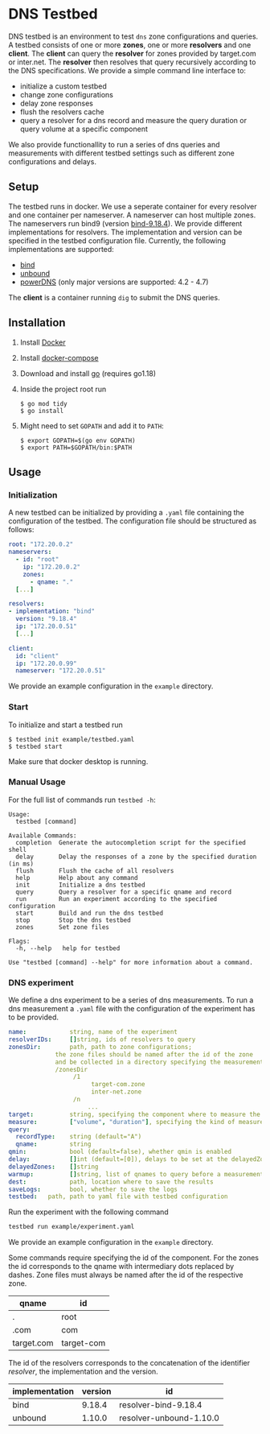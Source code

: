 
# DNS Testbed
DNS testbed is an environment to test `dns` zone configurations and queries. A testbed consists of one or more **zones**, one or more **resolvers** and one **client**. The **client** can query the **resolver** for zones provided by target.com or inter.net. The **resolver** then resolves that query recursively according to the DNS specifications.
We provide a simple command line interface to:

* initialize a custom testbed
* change zone configurations
* delay zone responses
* flush the resolvers cache
* query a resolver for a dns record and measure the query duration or query volume at a specific component

We also provide functionallity to run a series of dns queries and measurements with different testbed settings such as different zone configurations and delays.

## Setup
The testbed runs in docker. We use a seperate container for every resolver and one container per nameserver. A nameserver can host multiple zones. The nameservers run bind9 (version [bind-9.18.4](https://bind9.readthedocs.io/en/v9_18_4/notes.html)). We provide different implementations for resolvers. The implementation and version can be specified in the testbed configuration file. Currently, the following implementations are supported:

* [bind](https://bind9.readthedocs.io)
* [unbound](https://docs.powerdns.com/recursor/)
* [powerDNS](https://docs.powerdns.com/recursor/) (only major versions are supported: 4.2 - 4.7)

The **client** is a container running `dig`  to submit the DNS queries.

## Installation
1. Install [Docker](https://docs.docker.com/get-docker/)
2. Install [docker-compose](https://docs.docker.com/compose/install/linux/)
3. Download and install [go](https://go.dev/doc/install) (requires go1.18)
4. Inside the project root run

   ```unix
   $ go mod tidy
   $ go install
   ```
5. Might need to set `GOPATH` and add it to `PATH`:


	```unix
	$ export GOPATH=$(go env GOPATH)
	$ export PATH=$GOPATH/bin:$PATH
	```

## Usage

### Initialization
A new testbed can be initialized by providing a `.yaml` file containing the configuration of the testbed. The configuration file should be structured as follows:

```yaml
root: "172.20.0.2"
nameservers:
  - id: "root"
    ip: "172.20.0.2"
    zones:
      - qname: "."
  [...]

resolvers:
- implementation: "bind"
  version: "9.18.4"
  ip: "172.20.0.51"
  [...]

client:
  id: "client"
  ip: "172.20.0.99"
  nameserver: "172.20.0.51"
```

We provide an example configuration in the `example` directory.

### Start
To initialize and start a testbed run 

```
$ testbed init example/testbed.yaml
$ testbed start
```
Make sure that docker desktop is running.

### Manual Usage
For the full list of commands run `testbed -h`:

```
Usage:
  testbed [command]

Available Commands:
  completion  Generate the autocompletion script for the specified shell
  delay       Delay the responses of a zone by the specified duration (in ms)
  flush       Flush the cache of all resolvers
  help        Help about any command
  init        Initialize a dns testbed
  query       Query a resolver for a specific qname and record
  run         Run an experiment according to the specified configuration
  start       Build and run the dns testbed
  stop        Stop the dns testbed
  zones       Set zone files

Flags:
  -h, --help   help for testbed

Use "testbed [command] --help" for more information about a command.

```

### DNS experiment
We define a dns experiment to be a series of dns measurements. To run a dns measurement a `.yaml` file with the configuration of the experiment has to be provided.

```yaml
name:            string, name of the experiment
resolverIDs:     []string, ids of resolvers to query
zonesDir:        path, path to zone configurations; 
	         the zone files should be named after the id of the zone
	         and be collected in a directory specifying the measurement; e.g.
	         /zonesDir
	              /1
	                   target-com.zone
	                   inter-net.zone
	              /n
                      ...
target:          string, specifying the component where to measure the query volume or duration
measure:         ["volume", "duration"], specifying the kind of measurement
query:
  recordType:    string (default="A")
  qname:         string
qmin:            bool (default=false), whether qmin is enabled
delay:           []int (default=[0]), delays to be set at the delayedZones before measurements
delayedZones:    []string
warmup:          []string, list of qnames to query before a measurement to warm up the resolver
dest:            path, location where to save the results
saveLogs:        bool, whether to save the logs
testbed:   path, path to yaml file with testbed configuration
```

Run the experiment with the following command
```bash
testbed run example/experiment.yaml
```

We provide an example configuration in the `example` directory.

Some commands require specifying the id of the component. For the zones the id corresponds to the qname with intermediary dots replaced by dashes. Zone files must always be named after the id of the respective zone.

|qname				|	id|
|-------------|----|
|.| root|
|.com| com|
|target.com| target-com|

The id of the resolvers corresponds to the concatenation of the identifier *resolver*, the implementation and the version.


|implementation|version	|	id|
|-------------|----|----|
|bind| 9.18.4|resolver-bind-9.18.4|
|unbound| 1.10.0|resolver-unbound-1.10.0|


